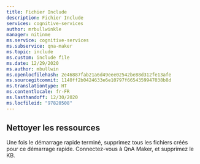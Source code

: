 ```yaml
---
title: Fichier Include
description: Fichier Include
services: cognitive-services
author: mrbullwinkle
manager: nitinme
ms.service: cognitive-services
ms.subservice: qna-maker
ms.topic: include
ms.custom: include file
ms.date: 12/29/2020
ms.author: mbullwin
ms.openlocfilehash: 2e46887fab21a6d49eee02542be88d312fe13afe
ms.sourcegitcommit: 1140ff2b0424633e6e10797f6654359947038b8d
ms.translationtype: HT
ms.contentlocale: fr-FR
ms.lasthandoff: 12/30/2020
ms.locfileid: "97820508"
---
```

## <a name="clean-up-resources"></a>Nettoyer les ressources

Une fois le démarrage rapide terminé, supprimez tous les fichiers créés pour ce démarrage rapide. Connectez-vous à QnA Maker, et supprimez le KB.
